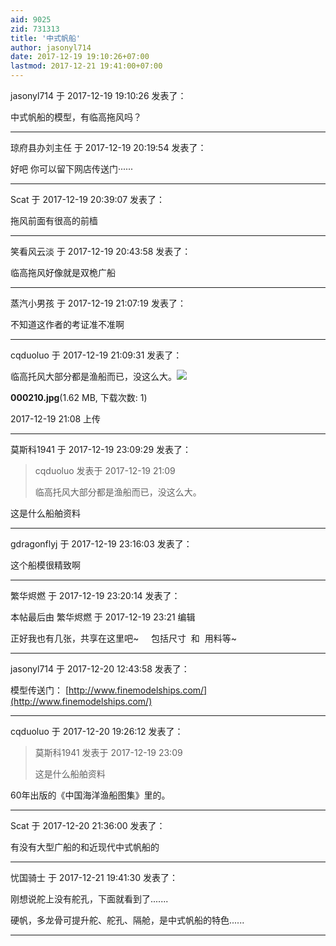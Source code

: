 ```yaml
---
aid: 9025
zid: 731313
title: '中式帆船'
author: jasonyl714
date: 2017-12-19 19:10:26+07:00
lastmod: 2017-12-21 19:41:00+07:00
---
```


jasonyl714 于 2017-12-19 19:10:26 发表了：

中式帆船的模型，有临高拖风吗？

---------

琼府县办刘主任 于 2017-12-19 20:19:54 发表了：

好吧 你可以留下网店传送门······

---------

Scat 于 2017-12-19 20:39:07 发表了：

拖风前面有很高的前樯

---------

笑看风云淡 于 2017-12-19 20:43:58 发表了：

临高拖风好像就是双桅广船

---------

蒸汽小男孩 于 2017-12-19 21:07:19 发表了：

不知道这作者的考证准不准啊

---------

cqduoluo 于 2017-12-19 21:09:31 发表了：

临高托风大部分都是渔船而已，没这么大。![](https://cdn.jsdelivr.net/gh/lzjluzijie/beichao@main/img/210857bj7vkkjan2wor12k.jpg)



**000210.jpg**(1.62 MB, 下载次数: 1)



2017-12-19 21:08 上传

---------

莫斯科1941 于 2017-12-19 23:09:29 发表了：

> cqduoluo 发表于 2017-12-19 21:09
> 
> 临高托风大部分都是渔船而已，没这么大。



这是什么船舶资料

---------

gdragonflyj 于 2017-12-19 23:16:03 发表了：

这个船模很精致啊

---------

繁华烬燃 于 2017-12-19 23:20:14 发表了：

本帖最后由 繁华烬燃 于 2017-12-19 23:21 编辑 

正好我也有几张，共享在这里吧~     包括尺寸  和  用料等~

---------

jasonyl714 于 2017-12-20 12:43:58 发表了：

模型传送门： [http://www.finemodelships.com/](http://www.finemodelships.com/)

---------

cqduoluo 于 2017-12-20 19:26:12 发表了：

> 莫斯科1941 发表于 2017-12-19 23:09
> 
> 这是什么船舶资料



60年出版的《中国海洋渔船图集》里的。

---------

Scat 于 2017-12-20 21:36:00 发表了：

有没有大型广船的和近现代中式帆船的

---------

忧国骑士 于 2017-12-21 19:41:30 发表了：

刚想说舵上没有舵孔，下面就看到了.......

硬帆，多龙骨可提升舵、舵孔、隔舱，是中式帆船的特色......

---------

